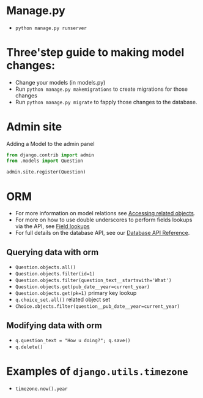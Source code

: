 # Manage.py
- `python manage.py runserver`

# Three'step guide to making model changes:
- Change your models (in models.py)
- Run `python manage.py makemigrations` to create migrations for those changes
- Run `python manage.py migrate` to fapply those changes to the database.

# Admin site
Adding a Model to the admin panel
```python
from django.contrib import admin
from .models import Question

admin.site.register(Question)
```

# ORM
- For more information on model relations see [Accessing related objects](https://docs.djangoproject.com/en/4.1/ref/models/relations/).
- For more on how to use double underscores to perform fields lookups via the API, see [Field lookups](https://docs.djangoproject.com/en/4.1/topics/db/queries/#field-lookups-intro)
- For full details on the database API, see our [Database API Reference](https://docs.djangoproject.com/en/4.1/topics/db/queries/).

## Querying data with orm
- `Question.objects.all()`
- `Question.objects.filter(id=1)`
- `Question.objects.filter(question_text__startswith='What')`
- `Question.objects.get(pub_date__year=current_year)`
- `Question.objects.get(pk=1)` primary key lookup
- `q.choice_set.all()` related object set
- `Choice.objects.filter(question__pub_date__year=current_year)`

## Modifying data with orm
- `q.question_text = "How u doing?"; q.save()`
- `q.delete()`

# Examples of `django.utils.timezone`
- `timezone.now().year`
